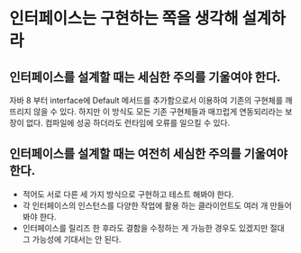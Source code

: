 # 인터페이스는 구현하는 쪽을 생각해 설계하라
## 인터페이스를 설계할 때는 세심한 주의를 기울여야 한다.
자바 8 부터 interface에 Default 메서드를 추가함으로서 이용하여 기존의 구현체를 깨뜨리지 않을 수 있다. 하지만 이 방식도 모든 기존 구현체들과 매끄럽게 연동되리라는 보장이 없다. 컴파일에 성공 하더라도 런타임에 오류를 일으킬 수 있다.
## 인터페이스를 설계할 때는 여전히 세심한 주의를 기울여야 한다.
* 적어도 서로 다른 세 가지 방식으로 구현하고 테스트 해봐야 한다.
* 각 인터페이스의 인스턴스를 다양한 작업에 활용 하는 클라이언트도 여러 개 만들어 봐야 한다. 
* 인터페이스를 릴리즈 한 후라도 결함을 수정하는 게 가능한 경우도 있겠지만 절대 그 가능성에 기대서는 안 된다.
